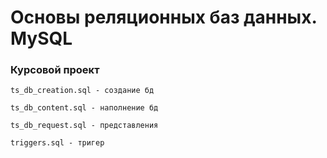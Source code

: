 # Основы реляционных баз данных. MySQL
### Курсовой проект
`ts_db_creation.sql - создание бд`

`ts_db_content.sql - наполнение бд`

`ts_db_request.sql - представления`

`triggers.sql - тригер`

